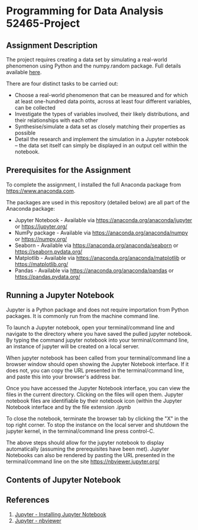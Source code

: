 # Programming for Data Analysis 52465-Project

## Assignment Description

The project requires creating a data set by simulating a real-world phenomenon using Python and the numpy.random package. 
Full details available [here](ProgDAProject.pdf).

There are four distinct tasks to be carried out:
* Choose a real-world phenomenon that can be measured and for which at least one-hundred data points, across at least four different variables, can be collected
* Investigate the types of variables involved, their likely distributions, and their relationships with each other
* Synthesise/simulate a data set as closely matching their properties as possible
* Detail the research and implement the simulation in a Jupyter notebook – the data set itself can simply be displayed in an output cell within the notebook.


## Prerequisites for the Assignment
To complete the assignment, I installed the full Anaconda package from https://www.anaconda.com.

The packages are used in this repository (detailed below) are all part of the Anaconda package:

- Jupyter Notebook - Available via https://anaconda.org/anaconda/jupyter or https://jupyter.org/
- NumPy package - Available via https://anaconda.org/anaconda/numpy or https://numpy.org/
- Seaborn - Available via https://anaconda.org/anaconda/seaborn or https://seaborn.pydata.org/
- Matplotlib - Available via https://anaconda.org/anaconda/matplotlib or https://matplotlib.org/
- Pandas - Available via https://anaconda.org/anaconda/pandas or https://pandas.pydata.org/

## Running a Jupyter Notebook
Jupyter is a Python package and does not require importation from Python packages. It is commonly run from the machine command line.

To launch a Jupyter notebook, open your terminal/command line and navigate to the directory where you have saved the pulled jupyter notebook. By typing the command jupyter notebook into your terminal/command line, an instance of jupyter will be created on a local server.

When jupyter notebook has been called from your terminal/command line a browser window should open showing the Jupyter Notebook interface. If it does not, you can copy the URL presented in the terminal/command line, and paste this into your browser's address bar.

Once you have accessed the Jupyter Notebook interface, you can view the files in the current directory. Clicking on the files will open them. Jupyter notebook files are identifiable by their notebook icon (within the Jupyter Notebook interface and by the file extension .ipynb

To close the notebook, terminate the browser tab by clicking the "X" in the top right corner. To stop the instance on the local server and shutdown the jupyter kernel, in the terminal/command line press control-C.

The above steps should allow for the jupyter notebook to display automatically (assuming the prerequisites have been met). Jupyter Notebooks can also be rendered by pasting the URL presented in the terminal/command line on the site https://nbviewer.jupyter.org/ 

## Contents of Jupyter Notebook

## References
1. [Jupyter - Installing Jupyter Notebook](https://jupyter.readthedocs.io/en/latest/install.html)
2. [Jupyter - nbviewer](https://nbviewer.jupyter.org/)
